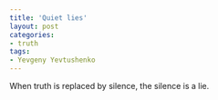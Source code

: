 ```yaml
---
title: 'Quiet lies'
layout: post
categories:
- truth
tags:
- Yevgeny Yevtushenko
---
```


When truth is replaced by silence, the silence is a lie.
